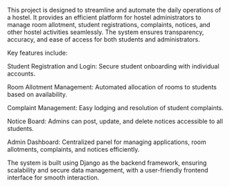 This project is designed to streamline and automate the daily operations of a hostel. It provides an efficient platform for hostel administrators to manage room allotment, student registrations, complaints, notices, and other hostel activities seamlessly. The system ensures transparency, accuracy, and ease of access for both students and administrators.

Key features include:

Student Registration and Login: Secure student onboarding with individual accounts.

Room Allotment Management: Automated allocation of rooms to students based on availability.

Complaint Management: Easy lodging and resolution of student complaints.

Notice Board: Admins can post, update, and delete notices accessible to all students.

Admin Dashboard: Centralized panel for managing applications, room allotments, complaints, and notices efficiently.

The system is built using Django as the backend framework, ensuring scalability and secure data management, with a user-friendly frontend interface for smooth interaction.
